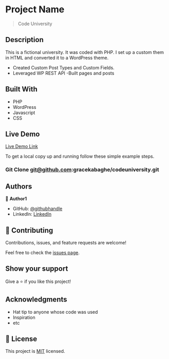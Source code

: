 # Project Name

> Code University

## Description

This is a fictional university. It was coded with PHP. I set up a custom them in HTML and converted it to a WordPress theme. 
- Created Custom Post Types and Custom Fields.
- Leveraged WP REST API
-Built pages and posts

## Built With

- PHP
- WordPress
- Javascript
- CSS

## Live Demo

[Live Demo Link](https://thecoderprojects.com)


To get a local copy up and running follow these simple example steps.

### Git Clone git@github.com:gracekabaghe/codeuniversity.git


## Authors

👤 **Author1**

- GitHub: [@githubhandle](https://github.com/gracekabaghe)
- LinkedIn: [LinkedIn](https://linkedin.com/in/grace-kabaghe)


## 🤝 Contributing

Contributions, issues, and feature requests are welcome!

Feel free to check the [issues page](../../issues/).

## Show your support

Give a ⭐️ if you like this project!

## Acknowledgments

- Hat tip to anyone whose code was used
- Inspiration
- etc

## 📝 License

This project is [MIT](./MIT.md) licensed.

